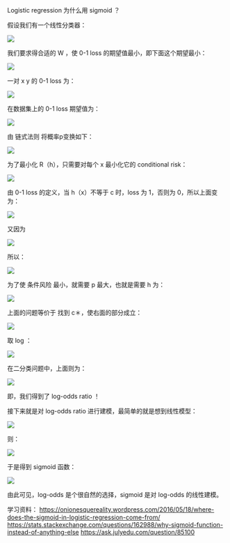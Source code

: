 Logistic regression  为什么用 sigmoid ？


假设我们有一个线性分类器：

![](https://upload-images.jianshu.io/upload_images/1667471-729db3fbc23df36f.png?imageMogr2/auto-orient/strip%7CimageView2/2/w/1240)

我们要求得合适的 W ，使 0-1 loss 的期望值最小，即下面这个期望最小：

![](https://upload-images.jianshu.io/upload_images/1667471-43d0c3700709eb4d.png?imageMogr2/auto-orient/strip%7CimageView2/2/w/1240)

一对 x y 的 0-1 loss 为： 

![](https://upload-images.jianshu.io/upload_images/1667471-8741799c86184c41.png?imageMogr2/auto-orient/strip%7CimageView2/2/w/1240)

在数据集上的 0-1 loss 期望值为：

![](https://upload-images.jianshu.io/upload_images/1667471-1e1d0b549cb14bb3.png?imageMogr2/auto-orient/strip%7CimageView2/2/w/1240)

由 链式法则 将概率p变换如下：

![](https://upload-images.jianshu.io/upload_images/1667471-96455a368ddd64f8.png?imageMogr2/auto-orient/strip%7CimageView2/2/w/1240)

为了最小化 R（h），只需要对每个 x 最小化它的 conditional risk：

![](https://upload-images.jianshu.io/upload_images/1667471-8dd48fce8f13c1d1.png?imageMogr2/auto-orient/strip%7CimageView2/2/w/1240)

由 0-1 loss 的定义，当 h（x）不等于 c 时，loss 为 1，否则为 0，所以上面变为：

![](https://upload-images.jianshu.io/upload_images/1667471-a0179412c13c2b77.png?imageMogr2/auto-orient/strip%7CimageView2/2/w/1240)


又因为 

![](https://upload-images.jianshu.io/upload_images/1667471-fe61c0a261a9611e.png?imageMogr2/auto-orient/strip%7CimageView2/2/w/1240)

所以：


![](https://upload-images.jianshu.io/upload_images/1667471-6f5996b4dfa42b9e.png?imageMogr2/auto-orient/strip%7CimageView2/2/w/1240)


为了使 条件风险 最小，就需要 p 最大，也就是需要 h 为：

![](https://upload-images.jianshu.io/upload_images/1667471-fc2697745c0dd182.png?imageMogr2/auto-orient/strip%7CimageView2/2/w/1240)

上面的问题等价于 找到 c＊，使右面的部分成立：

![](https://upload-images.jianshu.io/upload_images/1667471-7be75744fe0ec560.png?imageMogr2/auto-orient/strip%7CimageView2/2/w/1240)

取 log ：

![](https://upload-images.jianshu.io/upload_images/1667471-909fdeec72a3d0e6.png?imageMogr2/auto-orient/strip%7CimageView2/2/w/1240)

在二分类问题中，上面则为：

![](https://upload-images.jianshu.io/upload_images/1667471-c4e693a157a7a536.png?imageMogr2/auto-orient/strip%7CimageView2/2/w/1240)

即，我们得到了 log-odds ratio ！

接下来就是对 log-odds ratio 进行建模，最简单的就是想到线性模型：

![](https://upload-images.jianshu.io/upload_images/1667471-96797948f7e5a9d6.png?imageMogr2/auto-orient/strip%7CimageView2/2/w/1240)

则：

![](https://upload-images.jianshu.io/upload_images/1667471-4c9f37d11dfda97a.png?imageMogr2/auto-orient/strip%7CimageView2/2/w/1240)

于是得到 sigmoid 函数：

![](https://upload-images.jianshu.io/upload_images/1667471-86a01edfe3cfa968.png?imageMogr2/auto-orient/strip%7CimageView2/2/w/1240)

由此可见，log-odds 是个很自然的选择，sigmoid 是对 log-odds 的线性建模。

学习资料：
https://onionesquereality.wordpress.com/2016/05/18/where-does-the-sigmoid-in-logistic-regression-come-from/
https://stats.stackexchange.com/questions/162988/why-sigmoid-function-instead-of-anything-else
https://ask.julyedu.com/question/85100







